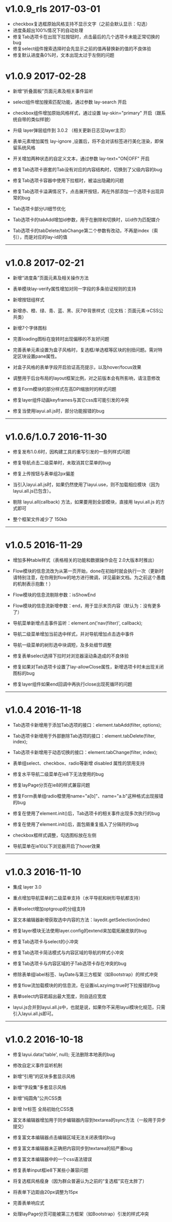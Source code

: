 
# v1.0.9_rls 2017-03-01

* checkbox复选框原始风格支持不显示文字（之前会默认显示：勾选）
* 进度条超出100%情况下的自动处理
* 修复Tab选项卡在出现下拉按钮时，点击最后的几个选项卡未能正常切换的bug
* 修复select组件搜索选择时会先显示之前的值再替换新的值的不良体验
* 修复默认进度条0%时，文本出现太过于左侧的问题


# v1.0.9 2017-02-28

* 新增“折叠面板”页面元素及相关事件监听
* select组件增加搜索匹配功能，通过参数 lay-search 开启
* checkbox组件增加原始风格样式，通过设置 lay-skin="primary" 开启（跟系统自带的类似样貌）
* 升级 layer弹层组件到 3.0.2 （相关更新日志见layer主页）

* 表单元素增加属性 lay-ignore ,设置后，将不会对该标签进行美化渲染，即保留系统风格
* 开关增加两种状态的自定义文本，通过参数 lay-text="ON|OFF" 开启

* 修复Tab选项卡嵌套的Tab没有对应的内容结构时，切换到了父级内容的bug
* 修复Tab选项卡容器中使用下拉框时，被溢出隐藏的问题
* 修复Tab选项卡溢满情况下，点击展开按钮，再在外部添加一个选项卡出现异常的bug
* Tab选项卡部分UI细节优化
* Tab选项卡的tabAdd增加id参数，用于在删除和切换时，以id作为匹配媒介
* Tab选项卡的tabDelete/tabChange第二个参数有改动，不再是index（索引），而是对应的lay-id的值


---


# v1.0.8  2017-02-21

* 新增“进度条”页面元素及相关操作方法
* 表单模块lay-verify属性增加对同一字段的多条验证规则的支持
* 新增按钮组样式
* 新增赤、橙、绿、青、蓝、黑、灰7中背景样式（见文档：页面元素→CSS公共类）
* 新增7个字体图标

* 完善loading图标在旋转时出现偏移的不友好问题
* 完善表单元素设置为盒子风格时，复选框/单选框等区块的别扭问题。需对特定区块设置pane属性。
* 对盒子风格的表单字段开启验证高亮提示，以及hover/focus效果
* 调整用于后台布局的layout框架比例，对之前版本会有所影响，请注意修改

* 修复Form模块的部分样式在高DPI缩放时的样式问题
* 修复layer组件动画keyframes与其它css库可能引发的冲突
* 修复当使用layui.all.js时，部分功能报错的bug


---


# v1.0.6/1.0.7  2016-11-30

* 修复发布1.0.6时，因构建工具的重写引发的一些列样式问题
* 修复导航点击二级菜单时，未取消其它菜单的bug
* 修复上传按钮与表单组2px偏差

* 当引入layui.all.js时，如果仍然使用了layui.use，则不加载相应模块（因为layui.all.js已包含）。
* 剔除 layui.all(callback) 方法，如果要用到全部模块，直接用 layui.all.js 的方式即可
* 整个框架文件减少了 150kb


---


# v1.0.5  2016-11-29

* 增加多种table样式（表格相关的功能和数据操作会在 2.0大版本时推出）

* Flow模块的信息流改为从第一页开始，done在初始时就会执行一次（更新时请特别注意，在你用到flow的地方进行微调，详见最新文档。为之前这个愚蠢的机制表示抱歉！）
* Flow模块的信息流剔除参数：isShowEnd
* Flow模块的信息流新增参数：end，用于显示末页内容（默认为：没有更多了）
* 导航菜单新增点击事件监听：element.on('nav(filter)', callback);
* 导航二级菜单增加当前选中样式，并对导航增加点击选中事件
* 导航一级菜单的树形选中块调短，及多处细节调整

* 修复表单select选择下拉时对浏览器滚动条造成的不良体验
* 修复如果对Tab选项卡设置了lay-allowClose属性，新增选项卡时未出现关闭图标的bug
* 修复layer组件如果end回调中再执行close出现死循环的问题


---


# v1.0.4  2016-11-18

* Tab选项卡新增用于添加Tab选项的接口：element.tabAdd(filter, options);
* Tab选项卡新增用于外部删除Tab选项的接口：element.tabDelete(filter, index);
* Tab选项卡新增用于动态切换的接口：element.tabChange(filter, index);
* 表单组select、checkbox、radio等新增 disabled 属性的禁用支持

* 修复水平导航二级菜单在ie8下无法使用的bug
* 修复layPage分页在ie8的样式兼容问题
* 修复Form表单组radio框使用name="a[b]"、name="a.b"这种格式出现报错的bug
* 修复在使用了element.init()后，Tab选项卡的相关事件出现多次执行的bug
* 修复在使用了element.init()后，面包屑重复插入了分隔符的bug

* checkbox框样式调整，勾选图标放在左侧
* 导航菜单在ie10以下浏览器开启了hover效果


---


# v1.0.3  2016-11-10

* 集成 layer 3.0
* 重点增加导航菜单的二级菜单支持（水平导航和树形导航都支持）
* 表单select增加optgroup的分组支持
* 富文本编辑器新增获取选中内容的方法：layedit.getSelection(index)

* 修复layer模块无法使用layer.config的extend来加载拓展皮肤的bug
* 修复Tab选项卡与select的小冲突
* 修复Tab选项卡简洁模式与内容区域的导航的样式小冲突
* 修复Tab选项卡与内容区域的子Tab选项卡存在冲突的bug
* 修除表单组label标签、layDate与第三方框架（如Bootstrap）的样式冲突
* 修复flow流加载模块的的信息流，在设置isLazyimg:true时下拉报错的bug

* 表单select内容若超出最大宽度，则自适应宽度
* layui.js合并到layui.all.js中，也就是说，如果你不采用layui模块化规范，只需引入layui.all.js即可。


---


# v1.0.2 2016-10-18

* 修复layui.data('table', null); 无法删除本地表的bug
* 修改自定义事件监听机制

* 新增“引用”的区块多套显示风格
* 新增“字段集”多套显示风格
* 新增“纯圆角”公共CSS类
* 新增 hr标签 全局初始化CSS类

* 富文本编辑器增加用于同步编辑器内容到textarea的sync方法（一般用于异步提交）
* 修复富文本编辑器点击编辑区域无法关闭表情的bug
* 修复富文本编辑器未正确把内容同步到textarea的较严重bug
* 修复富文本编辑器中的一个css语法错误
* 修复表单input框ie8下某些小兼容问题

* 将复选框风格瘦身（因为群众普遍认为之前的“复选框”实在太胖了）
* 将表单下边距由20px调整为15px
* 完善表单响应式
* 处理layPage分页可能被第三方框架（如Bootstrap）引发的样式冲突

